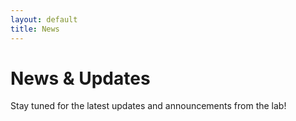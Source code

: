 ```yaml
---
layout: default
title: News
---
```


# News & Updates

Stay tuned for the latest updates and announcements from the lab!
